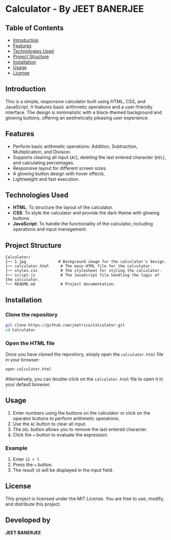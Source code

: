 # Calculator - By JEET BANERJEE

## Table of Contents
- [Introduction](#introduction)
- [Features](#features)
- [Technologies Used](#technologies-used)
- [Project Structure](#project-structure)
- [Installation](#installation)
- [Usage](#usage)
- [License](#license)

## Introduction
This is a simple, responsive calculator built using HTML, CSS, and JavaScript. It features basic arithmetic operations and a user-friendly interface. The design is minimalistic with a black-themed background and glowing buttons, offering an aesthetically pleasing user experience.

## Features
- Perform basic arithmetic operations: Addition, Subtraction, Multiplication, and Division.
- Supports clearing all input (`AC`), deleting the last entered character (`DEL`), and calculating percentages.
- Responsive layout for different screen sizes.
- A glowing button design with hover effects.
- Lightweight and fast execution.
  
## Technologies Used
- **HTML**: To structure the layout of the calculator.
- **CSS**: To style the calculator and provide the dark theme with glowing buttons.
- **JavaScript**: To handle the functionality of the calculator, including operations and input management.

## Project Structure
```
Calculator/
├── 1.jpg              # Background image for the calculator's design.
├── calculator.html     # The main HTML file for the calculator.
├── styles.css          # The stylesheet for styling the calculator.
├── script.js           # The JavaScript file handling the logic of the calculator.
└── README.md           # Project documentation.
```

## Installation

### Clone the repository
```bash
git clone https://github.com/jeetrico/Calculator.git
cd Calculator
```

### Open the HTML file
Once you have cloned the repository, simply open the `calculator.html` file in your browser:

```bash
open calculator.html
```

Alternatively, you can double-click on the `calculator.html` file to open it in your default browser.

## Usage
1. Enter numbers using the buttons on the calculator or click on the operator buttons to perform arithmetic operations.
2. Use the `AC` button to clear all input.
3. The `DEL` button allows you to remove the last entered character.
4. Click the `=` button to evaluate the expression.

### Example
1. Enter `12 + 7`.
2. Press the `=` button.
3. The result `19` will be displayed in the input field.

## License
This project is licensed under the MIT License. You are free to use, modify, and distribute this project.

## Developed by
**JEET BANERJEE**
